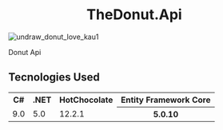  <h1 align="center">TheDonut.Api </h1>

![undraw_donut_love_kau1](https://user-images.githubusercontent.com/25781203/141845032-8fb8928c-e3e7-49a0-ac2a-80c9e4377a97.png)


Donut Api 

## Tecnologies Used

<table>
<tr>
	<th>C#</th>
	<th>.NET</th>
	<th>HotChocolate</th>
	<th>Entity Framework Core</th>
</tr>
<tr>
	<td>9.0</td>
	<td>5.0</td>
	<td>12.2.1</td>
	<th>5.0.10</th>
</tr>
</table>
